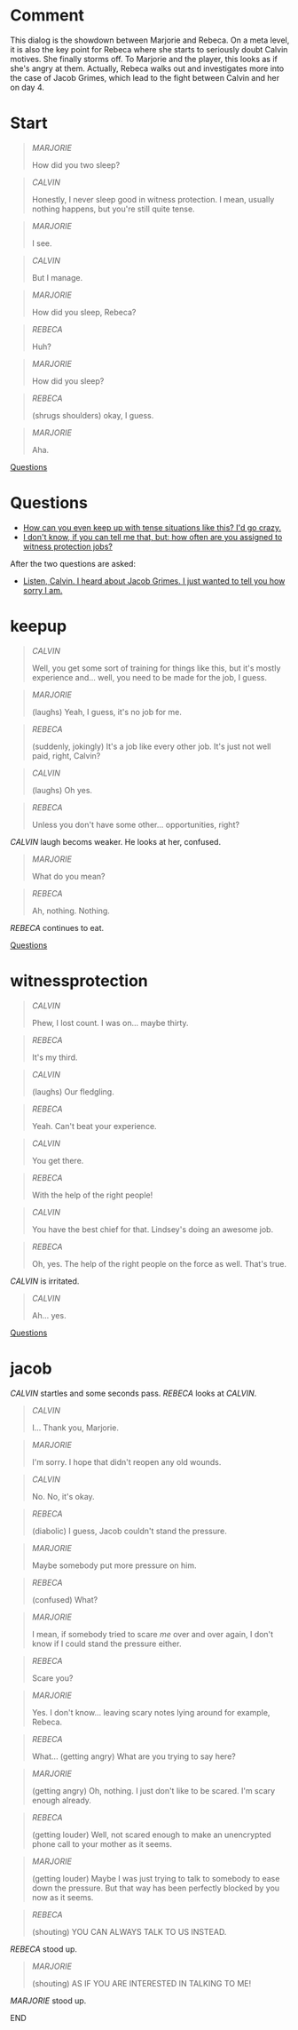 # Comment

This dialog is the showdown between Marjorie and Rebeca. On a meta level, it is also the key point for Rebeca where she starts to seriously doubt Calvin motives. She finally storms off. To Marjorie and the player, this looks as if she's angry at them. Actually, Rebeca walks out and investigates more into the case of Jacob Grimes, which lead to the fight between Calvin and her on day 4.

# Start

> *MARJORIE*
>
> How did you two sleep?

> *CALVIN*
>
> Honestly, I never sleep good in witness protection. I mean, usually nothing happens, but you're still quite tense.

> *MARJORIE*
>
> I see.

> *CALVIN* 
>
> But I manage.

> *MARJORIE*
>
> How did you sleep, Rebeca?

> *REBECA*
>
> Huh?

> *MARJORIE*
>
> How did you sleep?

> *REBECA*
>
> (shrugs shoulders) okay, I guess.

> *MARJORIE*
>
> Aha.

[Questions](#Questions)

# Questions

* [How can you even keep up with tense situations like this? I'd go crazy.](#keepup)
* [I don't know, if you can tell me that, but: how often are you assigned to witness protection jobs?](#witnessprotection)

After the two questions are asked:

* [Listen, Calvin. I heard about Jacob Grimes. I just wanted to tell you how sorry I am.](#jacob)

# keepup

> *CALVIN*
>
> Well, you get some sort of training for things like this, but it's mostly experience and... well, you need to be made for the job, I guess.

> *MARJORIE* 
>
> (laughs) Yeah, I guess, it's no job for me.

> *REBECA*
>
> (suddenly, jokingly) It's a job like every other job. It's just not well paid, right, Calvin?

> *CALVIN*
>
> (laughs) Oh yes.

> *REBECA*
>
> Unless you don't have some other... opportunities, right?

*CALVIN* laugh becoms weaker. He looks at her, confused.

> *MARJORIE*
>
> What do you mean?

> *REBECA*
>
> Ah, nothing. Nothing.

*REBECA* continues to eat.

[Questions](#Questions)

# witnessprotection

> *CALVIN*
>
> Phew, I lost count. I was on... maybe thirty.

> *REBECA*
>
> It's my third.

> *CALVIN*
>
> (laughs) Our fledgling.

> *REBECA*
>
> Yeah. Can't beat your experience.

> *CALVIN*
>
> You get there.

> *REBECA*
>
> With the help of the right people!

> *CALVIN*
>
> You have the best chief for that. Lindsey's doing an awesome job.

> *REBECA*
>
> Oh, yes. The help of the right people on the force as well. That's true.

*CALVIN* is irritated.

> *CALVIN*
>
> Ah... yes.

[Questions](#Questions)

# jacob

*CALVIN* startles and some seconds pass. *REBECA* looks at *CALVIN*. 

> *CALVIN*
>
> I... Thank you, Marjorie.

> *MARJORIE*
>
> I'm sorry. I hope that didn't reopen any old wounds.

> *CALVIN*
>
> No. No, it's okay.

> *REBECA*
>
> (diabolic) I guess, Jacob couldn't stand the pressure.

> *MARJORIE*
>
> Maybe somebody put more pressure on him.

> *REBECA*
>
> (confused) What?

> *MARJORIE*
>
> I mean, if somebody tried to scare *me* over and over again, I don't know if I could stand the pressure either.

> *REBECA*
>
> Scare you?

> *MARJORIE*
>
> Yes. I don't know... leaving scary notes lying around for example, Rebeca.

> *REBECA*
>
> What... (getting angry) What are you trying to say here?

> *MARJORIE*
>
> (getting angry) Oh, nothing. I just don't like to be scared. I'm scary enough already.

> *REBECA*
>
> (getting louder) Well, not scared enough to make an unencrypted phone call to your mother as it seems.

> *MARJORIE*
>
> (getting louder) Maybe I was just trying to talk to somebody to ease down the pressure. But that way has been perfectly blocked by you now as it seems.

> *REBECA*
>
> (shouting) YOU CAN ALWAYS TALK TO US INSTEAD.

*REBECA* stood up.

> *MARJORIE*
>
> (shouting) AS IF YOU ARE INTERESTED IN TALKING TO ME!

*MARJORIE* stood up.

END